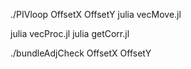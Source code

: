 ./PIVloop OffsetX OffsetY
julia vecMove.jl

julia vecProc.jl
julia getCorr.jl

./bundleAdjCheck OffsetX OffsetY
